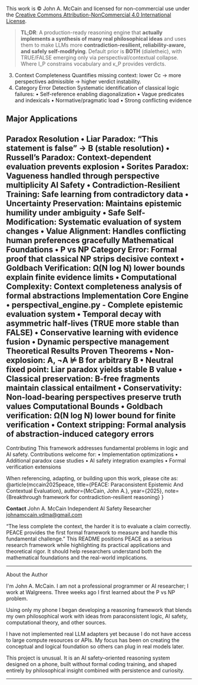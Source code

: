This work is © John A. McCain and licensed for non-commercial use under the [Creative Commons Attribution-NonCommercial 4.0 International License](LICENSE).

> **TL;DR**: A production-ready reasoning engine that **actually implements a synthesis of many real philosophical ideas** and uses them to make LLMs more **contradiction-resilient, reliability-aware, and safely self-modifying**. Default prior is **BOTH** (dialetheic), with TRUE/FALSE emerging only via perspectival/contextual collapse.
Where I_P constrains vocabulary and κ_P provides verdicts.
3. Context Completeness
Quantifies missing context: lower Cc → more perspectives admissible → higher verdict instability.
4. Category Error Detection
Systematic identification of classical logic failures:
	•	Self-reference enabling diagonalization
	•	Vague predicates and indexicals
	•	Normative/pragmatic load
	•	Strong conflicting evidence
## Major Applications ##
**Paradox Resolution**
	•	Liar Paradox: “This statement is false” → B (stable resolution)
	•	Russell’s Paradox: Context-dependent evaluation prevents explosion
	•	Sorites Paradox: Vagueness handled through perspective multiplicity
AI Safety
	•	Contradiction-Resilient Training: Safe learning from contradictory data
	•	Uncertainty Preservation: Maintains epistemic humility under ambiguity
	•	Safe Self-Modification: Systematic evaluation of system changes
	•	Value Alignment: Handles conflicting human preferences gracefully
Mathematical Foundations
	•	P vs NP Category Error: Formal proof that classical NP strips decisive context
	•	Goldbach Verification: Ω(N log N) lower bounds explain finite evidence limits
	•	Computational Complexity: Context completeness analysis of formal abstractions
Implementation
Core Engine
	•	perspectival_engine.py - Complete epistemic evaluation system
	•	Temporal decay with asymmetric half-lives (TRUE more stable than FALSE)
	•	Conservative learning with evidence fusion
	•	Dynamic perspective management
Theoretical Results
Proven Theorems
	•	Non-explosion: A, ¬A ⊭ B for arbitrary B
	•	Neutral fixed point: Liar paradox yields stable B value
	•	Classical preservation: B-free fragments maintain classical entailment
	•	Conservativity: Non-load-bearing perspectives preserve truth values
Computational Bounds
	•	Goldbach verification: Ω(N log N) lower bound for finite verification
	•	Context stripping: Formal analysis of abstraction-induced category errors
---
Contributing
This framework addresses fundamental problems in logic and AI safety. Contributions welcome for:
	•	Implementation optimizations
	•	Additional paradox case studies
	•	AI safety integration examples
	•	Formal verification extensions

 When referencing, adapting, or building upon this work, please cite as:
 @article{mccain2025peace,
  title={PEACE: Paraconsistent Epistemic And Contextual Evaluation},
  author={McCain, John A.},
  year={2025},
  note={Breakthrough framework for contradiction-resilient reasoning}
}

**Contact**
John A. McCain
Independent AI Safety Researcher
johnamccain.vdma@gmail.com

“The less complete the context, the harder it is to evaluate a claim correctly. PEACE provides the first formal framework to measure and handle this fundamental challenge.”
This README positions PEACE as a serious research framework while highlighting its practical applications and theoretical rigor. It should help researchers understand both the mathematical foundations and the real-world implications.​​​​​​​​​​​​​​​​

---

About the Author

I'm John A. McCain. I am not a professional programmer or AI researcher; I work at Walgreens. Three weeks ago I first learned about the P vs NP problem.

Using only my phone I began developing a reasoning framework that blends my own philosophical work with ideas from paraconsistent logic, AI safety, computational theory, and other sources.

I have not implemented real LLM adapters yet because I do not have access to large compute resources or APIs. My focus has been on creating the conceptual and logical foundation so others can plug in real models later.

This project is unusual. It is an AI safety–oriented reasoning system designed on a phone, built without formal coding training, and shaped entirely by philosophical insight combined with persistence and curiosity.

---
